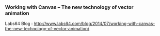 ### Working with Canvas – The new technology of vector animation

Labs64 Blog : http://www.labs64.com/blog/2014/07/working-with-canvas-the-new-technology-of-vector-animation/

